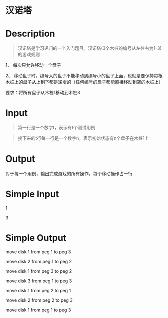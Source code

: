 # 汉诺塔

# Description
> 汉诺塔是学习递归的一个入门题目。汉诺塔(3个木桩的编号从左往右为1-3)的游戏规则：

1、 每次只允许移动一个盘子

2、 移动盘子时，编号大的盘子不能移动到编号小的盘子上面，也就是要保持每根木桩上的盘子从上到下都是递增的（任何编号的盘子都能直接移动到空的木桩上）

要求：将所有盘子从木桩1移动到木桩3

# Input
> 第一行是一个数字t，表示有t个测试用例

> 接下来的t行每一行是一个数字n，表示初始状态有n个盘子在木桩1上

# Output
对于每一个用例，输出完成游戏的所有操作，每个移动操作占一行

# Simple Input
1

3

# Simple Output
move disk 1 from peg 1 to peg 3

move disk 2 from peg 1 to peg 2

move disk 1 from peg 3 to peg 2

move disk 3 from peg 1 to peg 3

move disk 1 from peg 2 to peg 1

move disk 2 from peg 2 to peg 3

move disk 1 from peg 1 to peg 3
